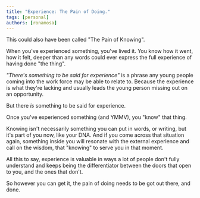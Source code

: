 ```yaml
---
title: "Experience: The Pain of Doing."
tags: [personal]
authors: [ronamosa]
---
```


This could also have been called "The Pain of Knowing".

When you've experienced something, you've lived it. You know how it went, how it felt, deeper than any words could ever express the full experience of having done "the thing".

*"There's something to be said for experience"* is a phrase any young people coming into the work force may be able to relate to. Because the experience is what they're lacking and usually leads the young person missing out on an opportunity.

But there *is* something to be said for experience.

Once you've experienced something (and YMMV), you "know" that thing.

Knowing isn't necessarily something you can put in words, or writing, but it's part of you now, like your DNA. And if you come across that situation again, something inside you will resonate with the external experience and call on the wisdom, that "knowing" to serve you in that moment.

All this to say, experience is valuable in ways a lot of people don't fully understand and keeps being the differentiator between the doors that open to you, and the ones that don't.

So however you can get it, the pain of doing needs to be got out there, and done.

